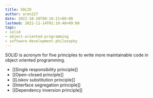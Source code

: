 ```yaml
---
title: SOLID
author: aren227
date: 2022-10-28T00:16:11+09:00
lastmod: 2022-11-14T01:19:48+09:00
tags:
- solid
- object-oriented-programming
- software-development-philosophy
---
```


SOLID is acronym for five principles to write more maintainable code in object oriented programming.
- [[Single responsibility principle]]
- [[Open-closed principle]]
- [[Liskov substitution principle]]
- [[Interface segregation principle]]
- [[Dependency inversion principle]]
